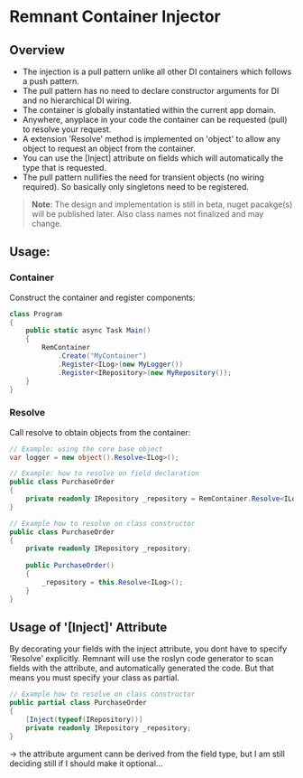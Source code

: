 # Remnant Container Injector

## Overview

- The injection is a pull pattern unlike all other DI containers which follows a push pattern.
- The pull pattern has no need to declare constructor arguments for DI and no hierarchical DI wiring.
- The container is globally instantatied within the current app domain.
- Anywhere, anyplace in your code the container can be requested (pull) to resolve your request.
- A extension 'Resolve' method is implemented on 'object' to allow any object to request an object from the container. 
- You can use the [Inject] attribute on fields which will automatically the type that is requested.
- The pull pattern nullifies the need for transient objects (no wiring required). So basically only singletons need to be registered.

> **Note**: The design and implementation is still in beta, nuget pacakge(s) will be published later.
> Also class names not finalized and may change.

## Usage:

### Container

Construct the container and register components:

```csharp
class Program
{
    public static async Task Main()
    {
        RemContainer
            .Create("MyContainer")
            .Register<ILog>(new MyLogger())
            .Register<IRepository>(new MyRepository());
    }
}
```

### Resolve

Call resolve to obtain objects from the container:

```csharp
// Example: using the core base object
var logger = new object().Resolve<ILog>();
```


```csharp
// Example: how to resolve on field declaration
public class PurchaseOrder
{
    private readonly IRepository _repository = RemContainer.Resolve<ILog>();
}
```

```csharp
// Example how to resolve on class constructor
public class PurchaseOrder
{
    private readonly IRepository _repository;
    
    public PurchaseOrder()
    {
        _repository = this.Resolve<ILog>();
    }
}
```

## Usage of '[Inject]' Attribute

By decorating your fields with the inject attribute, you dont have to specify 'Resolve' explicitly.
Remnant will use the roslyn code generator to scan fields with the attribute, and automatically generated the code.
But that means you must specify your class as partial.


```csharp
// Example how to resolve on class constructor
public partial class PurchaseOrder
{
    [Inject(typeof(IRepository))]
    private readonly IRepository _repository;
}
```

-> the attribute argument cann be derived from the field type, but I am still deciding still if I should make it optional...

